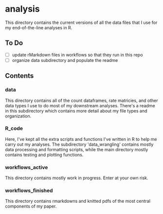# analysis

This directory contains the current versions of all the data files that I use for my end-of-the-line analyses in R.

## To Do

- [ ] update rMarkdown files in workflows so that they run in this repo
- [ ] organize data subdirectory and populate the readme

## Contents

### data

This directory contains all of the count dataframes, rate matricies, and other data types I use to do most of my downstream analyses.  There's a readme in this subdirectory which contains more detail about my file types and organization.

### R_code

Here, I've kept all the extra scripts and functions I've written in R to help me carry out my analyses.  The subdirectory 'data_wrangling' contains mostly data processing and formatting scripts, while the main directory mostly contains testing and plotting functions.

### workflows_active

This directory contains mostly work in progress.  Enter at your own risk.

### workflows_finished

This directory contains rmarkdowns and knitted pdfs of the most central components of my paper.
